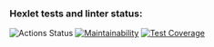 ### Hexlet tests and linter status:
![Actions Status](/workflows/hexlet-check/badge.svg)
[![Maintainability](https://api.codeclimate.com/v1/badges/7085507062709573b4a4/maintainability)](https://codeclimate.com/github/Web-proger/frontend-project-lvl3/maintainability)
[![Test Coverage](https://api.codeclimate.com/v1/badges/7085507062709573b4a4/test_coverage)](https://codeclimate.com/github/Web-proger/frontend-project-lvl3/test_coverage)
